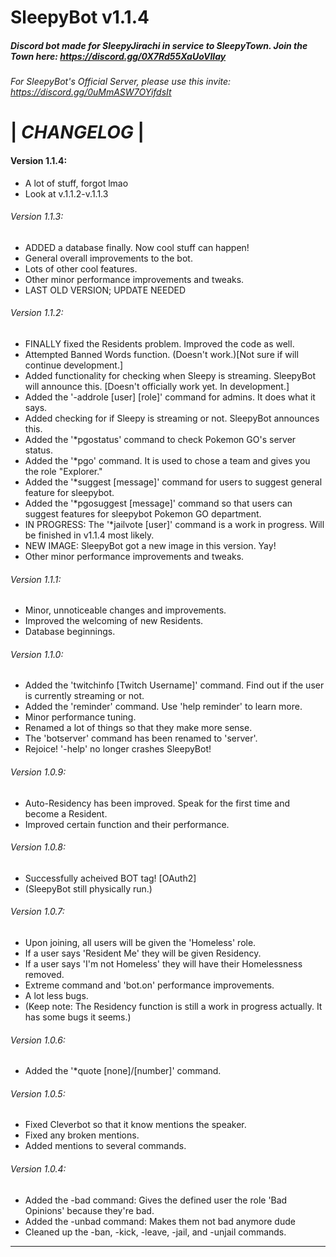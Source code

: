 # SleepyBot v1.1.4
##### Discord bot made for _SleepyJirachi_ in service to _SleepyTown_. Join the Town here: https://discord.gg/0X7Rd55XaUoVIIay

###### For SleepyBot's Official Server, please use this invite: https://discord.gg/0uMmASW7OYifdsIt

# |    _CHANGELOG_    |

#### **Version 1.1.4**:
- A lot of stuff, forgot lmao
- Look at v.1.1.2-v.1.1.3

###### *Version 1.1.3*:
- ADDED a database finally. Now cool stuff can happen!
- General overall improvements to the bot.
- Lots of other cool features.
- Other minor performance improvements and tweaks.
- LAST OLD VERSION; UPDATE NEEDED

###### *Version 1.1.2*:
- FINALLY fixed the Residents problem. Improved the code as well.
- Attempted Banned Words function. (Doesn't work.)[Not sure if will continue development.]
- Added functionality for checking when Sleepy is streaming. SleepyBot will announce this. [Doesn't officially work yet. In development.]
- Added the '-addrole [user] [role]' command for admins. It does what it says.
- Added checking for if Sleepy is streaming or not. SleepyBot announces this.
- Added the '*pgostatus' command to check Pokemon GO's server status.
- Added the '*pgo' command. It is used to chose a team and gives you the role "Explorer."
- Added the '*suggest [message]' command for users to suggest general feature for sleepybot.
- Added the '*pgosuggest [message]' command so that users can suggest features for sleepybot Pokemon GO department.
- IN PROGRESS: The '*jailvote [user]' command is a work in progress. Will be finished in v1.1.4 most likely.
- NEW IMAGE: SleepyBot got a new image in this version. Yay!
- Other minor performance improvements and tweaks.

###### *Version 1.1.1*:
- Minor, unnoticeable changes and improvements.
- Improved the welcoming of new Residents.
- Database beginnings.

###### *Version 1.1.0*:
- Added the 'twitchinfo [Twitch Username]' command. Find out if the user is currently streaming or not.
- Added the 'reminder' command. Use 'help reminder' to learn more.
- Minor performance tuning.
- Renamed a lot of things so that they make more sense.
- The 'botserver' command has been renamed to 'server'.
- Rejoice! '-help' no longer crashes SleepyBot!

###### *Version 1.0.9*:
- Auto-Residency has been improved. Speak for the first time and become a Resident.
- Improved certain function and their performance.

###### *Version 1.0.8*:
- Successfully acheived BOT tag! [OAuth2]
- (SleepyBot still physically run.)

###### *Version 1.0.7*:
- Upon joining, all users will be given the 'Homeless' role.
- If a user says 'Resident Me' they will be given Residency.
- If a user says 'I'm not Homeless' they will have their Homelessness removed.
- Extreme command and 'bot.on' performance improvements.
- A lot less bugs.
- (Keep note: The Residency function is still a work in progress actually. It has some bugs it seems.)

###### *Version 1.0.6*:
- Added the '*quote [none]/[number]' command.

###### *Version 1.0.5*:
- Fixed Cleverbot so that it know mentions the speaker.
- Fixed any broken mentions.
- Added mentions to several commands.

###### *Version 1.0.4*:
- Added the -bad command: Gives the defined user the role 'Bad Opinions' because they're bad.
- Added the -unbad command: Makes them not bad anymore dude
- Cleaned up the -ban, -kick, -leave, -jail, and -unjail commands.

_________________________________________________________________________________________________________________________
